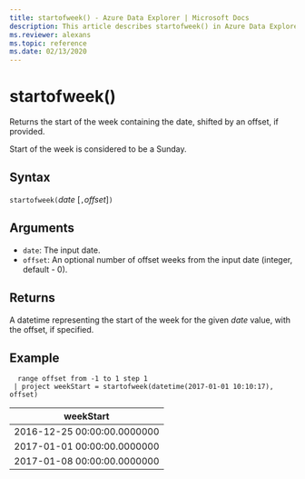 ```yaml
---
title: startofweek() - Azure Data Explorer | Microsoft Docs
description: This article describes startofweek() in Azure Data Explorer.
ms.reviewer: alexans
ms.topic: reference
ms.date: 02/13/2020
---
```

# startofweek()

Returns the start of the week containing the date, shifted by an offset, if provided.

Start of the week is considered to be a Sunday.

## Syntax

`startofweek(`*date* [`,`*offset*]`)`

## Arguments

* `date`: The input date.
* `offset`: An optional number of offset weeks from the input date (integer, default - 0).

## Returns

A datetime representing the start of the week for the given *date* value, with the offset, if specified.

## Example

```kusto
  range offset from -1 to 1 step 1
 | project weekStart = startofweek(datetime(2017-01-01 10:10:17), offset) 
```

|weekStart|
|---|
|2016-12-25 00:00:00.0000000|
|2017-01-01 00:00:00.0000000|
|2017-01-08 00:00:00.0000000|
